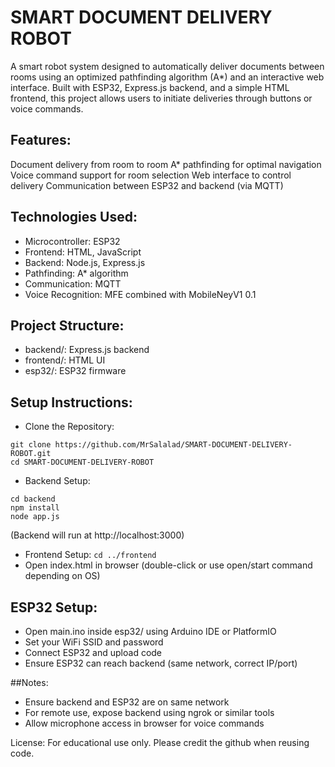 # SMART DOCUMENT DELIVERY ROBOT
A smart robot system designed to automatically deliver documents between rooms using an optimized pathfinding algorithm (A*) and an interactive web interface. Built with ESP32, Express.js backend, and a simple HTML frontend, this project allows users to initiate deliveries through buttons or voice commands.

## Features:
Document delivery from room to room
A* pathfinding for optimal navigation
Voice command support for room selection
Web interface to control delivery
Communication between ESP32 and backend (via MQTT)

## Technologies Used:
- Microcontroller: ESP32
- Frontend: HTML, JavaScript
- Backend: Node.js, Express.js
- Pathfinding: A* algorithm
- Communication: MQTT
- Voice Recognition: MFE combined with MobileNeyV1 0.1

## Project Structure:
- backend/: Express.js backend
- frontend/: HTML UI
- esp32/: ESP32 firmware

## Setup Instructions:
- Clone the Repository:
```
git clone https://github.com/MrSalalad/SMART-DOCUMENT-DELIVERY-ROBOT.git
cd SMART-DOCUMENT-DELIVERY-ROBOT
```
- Backend Setup:
```
cd backend
npm install
node app.js
```
(Backend will run at http://localhost:3000)
- Frontend Setup:
```cd ../frontend```
- Open index.html in browser (double-click or use open/start command depending on OS)

## ESP32 Setup:
- Open main.ino inside esp32/ using Arduino IDE or PlatformIO
- Set your WiFi SSID and password
- Connect ESP32 and upload code
- Ensure ESP32 can reach backend (same network, correct IP/port)

##Notes:
- Ensure backend and ESP32 are on same network
- For remote use, expose backend using ngrok or similar tools
- Allow microphone access in browser for voice commands


License: For educational use only. Please credit the github when reusing code.
